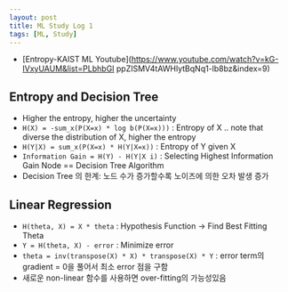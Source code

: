 ```yaml
---
layout: post
title: ML Study Log 1
tags: [ML, Study]
---
```

- [Entropy-KAIST ML Youtube](https://www.youtube.com/watch?v=kG-IVxyUAUM&list=PLbhbGI ppZISMV4tAWHlytBqNq1-lb8bz&index=9)

## Entropy and Decision Tree
- Higher the entropy, higher the uncertainty
- ```H(X) = -sum_x(P(X=x) * log b(P(X=x)))``` : Entropy of X .. note that diverse the distribution of X, higher the entropy
- ```H(Y|X) = sum_x(P(X=x) * H(Y|X=x))``` : Entropy of Y given X
- ```Information Gain = H(Y) - H(Y|X i)``` : Selecting Highest Information Gain Node == Decision Tree Algorithm
- Decision Tree 의 한계: 노드 수가 증가할수록 노이즈에 의한 오차 발생 증가

## Linear Regression 
- ```H(theta, X) = X * theta``` : Hypothesis Function -> Find Best Fitting Theta
- ```Y = H(theta, X) - error``` : Minimize error
- ```theta = inv(transpose(X) * X) * transpose(X) * Y``` : error term의 gradient = 0을 풀어서 최소 error 점을 구함
- 새로운 non-linear 함수를 사용하면 over-fitting의 가능성있음


